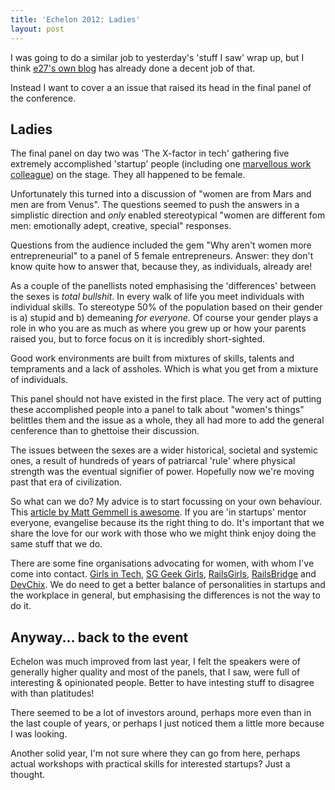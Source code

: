 ```yaml
---
title: 'Echelon 2012: Ladies'
layout: post
---
```


I was going to do a similar job to yesterday's 'stuff I saw' wrap up, but I think [e27's own blog](http://e27.sg/) has already done a decent job of that.

Instead I want to cover a an issue that raised its head in the final panel of the conference.

## Ladies

The final panel on day two was 'The X-factor in tech' gathering five extremely accomplished 'startup' people (including one [marvellous work colleague](http://twitter.com/afgascoigne)) on the stage. They all happened to be female.

Unfortunately this turned into a discussion of "women are from Mars and men are from Venus". The questions seemed to push the answers in a simplistic direction and _only_ enabled stereotypical "women are different fom men: emotionally adept, creative, special" responses.

Questions from the audience included the gem "Why aren't women more entrepreneurial" to a panel of 5 female entrepreneurs. Answer: they don't know quite how to answer that, because they, as individuals, already are!

As a couple of the panellists noted emphasising the 'differences' between the sexes is *total bullshit*. In every walk of life you meet individuals with individual skills. To stereotype 50% of the population based on their gender is a) stupid and b) demeaning _for everyone_. Of course your gender plays a role in who you are as much as where you grew up or how your parents raised you, but to force focus on it is incredibly short-sighted.

Good work environments are built from mixtures of skills, talents and tempraments and a lack of assholes. Which is what you get from a mixture of individuals.

This panel should not have existed in the first place. The very act of putting these accomplished people into a panel to talk about "women's things" belittles them and the issue as a whole, they all had more to add the general cenference than to ghettoise their discussion.

The issues between the sexes are a wider historical, societal and systemic ones, a result of hundreds of years of patriarcal 'rule' where physical strength was the eventual signifier of power. Hopefully now we're moving past that era of civilization.

So what can we do? My advice is to start focussing on your own behaviour. This [article by Matt Gemmell is awesome](http://mattgemmell.com/2012/04/20/misogyny/). If you are 'in startups' mentor everyone, evangelise because its the right thing to do. It's important that we share the love for our work with those who we might think enjoy doing the same stuff that we do.

There are some fine organisations advocating for women, with whom I've come into contact. [Girls in Tech](http://girlsintech.org), [SG Geek Girls](http://sggeekgirls.com), [RailsGirls](http://railsgirls.com), [RailsBridge](http://railsbridge.org/en) and [DevChix](http://devchix.com/). We do need to get a better balance of personalities in startups and the workplace in general, but emphasising the differences is not the way to do it.

## Anyway... back to the event

Echelon was much improved from last year, I felt the speakers were of generally higher quality and most of the panels, that I saw, were full of interesting & opinionated people. Better to have intesting stuff to disagree with than platitudes!

There seemed to be a lot of investors around, perhaps more even than in the last couple of years, or perhaps I just noticed them a little more because I was looking.

Another solid year, I'm not sure where they can go from here, perhaps actual workshops with practical skills for interested startups? Just a thought.